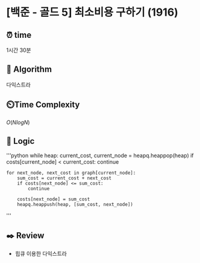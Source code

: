 # [백준 - 골드 5] 최소비용 구하기 (1916)
 
## ⏰  **time**

1시간 30분

## :pushpin: **Algorithm**

다익스트라

## ⏲️**Time Complexity**

$O(NlogN)$

## :round_pushpin: **Logic**
'''python
while heap:
    current_cost, current_node = heapq.heappop(heap)
    if costs[current_node] < current_cost:
        continue

    for next_node, next_cost in graph[current_node]:
        sum_cost = current_cost + next_cost
        if costs[next_node] <= sum_cost:
            continue

        costs[next_node] = sum_cost
        heapq.heappush(heap, [sum_cost, next_node])
'''

## :black_nib: **Review**
- 힙큐 이용한 다익스트라
